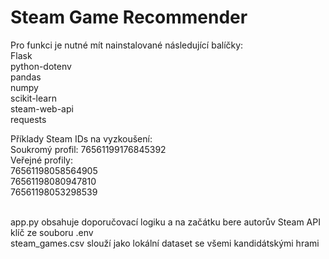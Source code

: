 # Steam Game Recommender
Pro funkci je nutné mít nainstalované následující balíčky:<br/>
Flask<br/>
python-dotenv<br/>
pandas<br/>
numpy<br/>
scikit-learn<br/>
steam-web-api<br/>
requests<br/>

Příklady Steam IDs na vyzkoušení:<br/>
Soukromý profil: 76561199176845392<br/>
Veřejné profily:<br/>
76561198058564905<br/>
76561198080947810<br/>
76561198053298539<br/>
<br/>

app.py obsahuje doporučovací logiku a na začátku bere autorův Steam API klíč ze souboru .env<br/>
steam_games.csv slouží jako lokální dataset se všemi kandidátskými hrami<br/>
